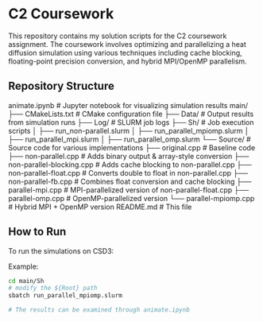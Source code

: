 # C2 Coursework

This repository contains my solution scripts for the C2 coursework assignment. The coursework involves optimizing and parallelizing a heat diffusion simulation using various techniques including cache blocking, floating-point precision conversion, and hybrid MPI/OpenMP parallelism.

## Repository Structure
animate.ipynb # Jupyter notebook for visualizing simulation results
main/
 ├── CMakeLists.txt # CMake configuration file
 ├── Data/ # Output results from simulation runs
 ├── Log/ # SLURM job logs 
 ├── Sh/ # Job execution scripts 
 │ ├── run_non-parallel.slurm 
 │ ├── run_parallel_mpiomp.slurm 
 │ ├── run_parallel_mpi.slurm 
 │ ├── run_parallel_omp.slurm 
 └── Source/ # Source code for various implementations 
     ├── original.cpp # Baseline code
     ├── non-parallel.cpp # Adds binary output & array-style conversion 
     ├── non-parallel-blocking.cpp # Adds cache blocking to non-parallel.cpp 
     ├── non-parallel-float.cpp # Converts double to float in non-parallel.cpp 
     ├── non-parallel-fb.cpp # Combines float conversion and cache blocking 
     ├── parallel-mpi.cpp # MPI-parallelized version of non-parallel-float.cpp 
     ├── parallel-omp.cpp # OpenMP-parallelized version 
     └── parallel-mpiomp.cpp # Hybrid MPI + OpenMP version
README.md # This file


## How to Run
To run the simulations on CSD3:

Example:
```bash
cd main/Sh
# modify the ${Root} path
sbatch run_parallel_mpiomp.slurm

# The results can be examined through animate.ipynb